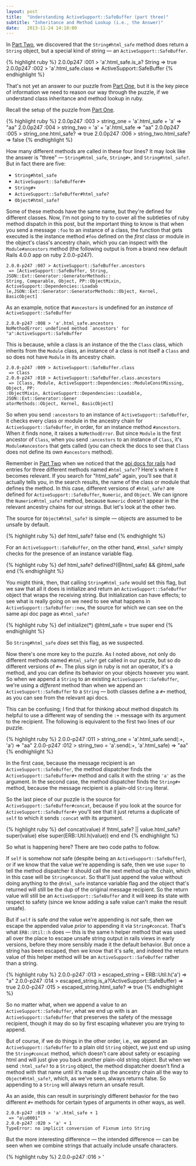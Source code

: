 ```yaml
---
layout: post
title:  "Understanding ActiveSupport::SafeBuffer (part three)"
subtitle: "Inheritance and Method Lookup (i.e., the Answer)"
date:   2013-11-24 14:10:00
---
```


In [Part Two][part-two], we discovered that the `String#html_safe` method
does return a `String` object, but a special kind of string &mdash; an
`ActiveSupport::SafeBuffer`.

{% highlight ruby %}
2.0.0p247 :001 > 'a'.html_safe.is_a? String
 => true
2.0.0p247 :002 > 'a'.html_safe.class
 => ActiveSupport​::SafeBuffer
{% endhighlight %}

That's not yet an answer to our puzzle from [Part One][part-one], but it is the
key piece of information we need to reason our way through the puzzle, if we
understand class inheritance and method lookup in ruby.

<!--break-->

Recall the setup of the puzzle from [Part One][part-one].

{% highlight ruby %}
2.0.0p247 :003 > string_one = 'a'.html_safe + 'a'
 => "aa"
2.0.0p247 :004 > string_two = 'a' + 'a'.html_safe
 => "aa"
2.0.0p247 :005 > string_one.html_safe?
 => true
2.0.0p247 :006 > string_two.html_safe?
 => false
{% endhighlight %}

How many different methods are called in these four lines? It may look like the
answer is "three" &mdash; `String#html_safe`, `String#+`, and `String#html_safe?`. But in fact there are five:

* `String#html_safe`
* `ActiveSupport::SafeBuffer#+`
* `String#+`
* `ActiveSupport::SafeBuffer#html_safe?`
* `Object#html_safe?`

Some of these methods have the same name, but they're defined for different
classes. Now, I'm not going to try to cover all the subtleties of ruby method
dispatch in this post, but the important thing to know is that when you send a
message `:foo` to an instance of a class, the function that gets executed is the
instance method `#foo` defined on the *first* class or module in the object's
class's ancestry chain, which you can inspect with the `Module#ancestors`
method (the following output is from a brand new default Rails 4.0.0 app on
ruby 2.0.0-p247).

<div class="highlight"><pre><code class="ruby"><span class="mi">2</span><span class="o">.</span><span class="mi">0</span><span class="o">.</span><span class="mi">0</span><span class="o">-</span><span class="n">p247</span> <span class="p">:</span><span class="mo">007</span> <span class="o">&gt;</span> <span class="no">ActiveSupport</span><span class="o">::</span><span class="no">SafeBuffer</span><span class="o">.</span><span class="n">ancestors</span>
 <span class="o">=&gt;</span> <span class="o">[</span><span class="no">ActiveSupport</span><span class="o">::</span><span class="no">SafeBuffer</span><span class="p">,</span> <span class="nb">String</span><span class="p">,</span> <span class="no">JSON</span><span class="o">::</span><span class="no">Ext</span><span class="o">::</span><span class="no">Generator</span><span class="o">::</span><span class="no">GeneratorMethods</span><span class="o">::</span>
<span class="nb">String</span><span class="p">,</span> <span class="no">Comparable</span><span class="p">,</span> <span class="no">Object</span><span class="p">,</span> <span class="no">PP</span><span class="o">::</span><span class="no">ObjectMixin</span><span class="p">,</span> <span class="no">ActiveSupport</span><span class="o">::</span><span class="no">Dependencies</span><span class="o">::</span><span class="no">Loadab
le</span><span class="p">,</span><span class="no">JSON</span><span class="o">::</span><span class="no">Ext</span><span class="o">::</span><span class="no">Generator</span><span class="o">::</span><span class="no">GeneratorMethods</span><span class="o">::</span><span class="no">Object</span><span class="p">,</span> <span class="no">Kernel</span><span class="p">,</span> <span class="no">BasicObject</span><span class="o">]</span>
</code></pre></div>

As an example, notice that `#ancestors` is undefined for an *instance* of
`ActiveSupport::SafeBuffer`

<div class="highlight"><pre><code class="ruby"><span class="mi">2</span><span class="o">.</span><span class="mi">0</span><span class="o">.</span><span class="mi">0</span><span class="o">-</span><span class="n">p247</span> <span class="p">:</span><span class="mo">00</span><span class="mi">8</span> <span class="o">&gt;</span> <span class="s1">'a'</span><span class="o">.</span><span class="n">html_safe</span><span class="o">.</span><span class="n">ancestors</span>
NoMethodError: undefined method `ancestors' for "a":ActiveSupport::SafeBuffer
</code></pre></div>

This is because, while a class is an instance of the the `Class` class, which inherits from the `Module` class, an instance of a class is not itself a `Class`
and so does not have `Module` in its ancestry chain.

<div class="highlight"><pre><code class="ruby"><span class="mi">2</span><span class="o">.</span><span class="mi">0</span><span class="o">.</span><span class="mi">0</span><span class="o">-</span><span class="n">p247</span> <span class="p">:</span><span class="mo">00</span><span class="mi">9</span> <span class="o">&gt;</span> <span class="no">ActiveSupport</span><span class="o">::</span><span class="no">SafeBuffer</span><span class="o">.</span><span class="n">class</span>
 <span class="o">=&gt;</span> <span class="no">Class</span>
<span class="mi">2</span><span class="o">.</span><span class="mi">0</span><span class="o">.</span><span class="mi">0</span><span class="o">-</span><span class="n">p247</span> <span class="p">:</span><span class="mo">010</span> <span class="o">&gt;</span> <span class="no">ActiveSupport</span><span class="o">::</span><span class="no">SafeBuffer</span><span class="o">.</span><span class="n">class</span><span class="o">.</span><span class="n">ancestors</span>
 <span class="o">=&gt;</span> <span class="o">[</span><span class="no">Class</span><span class="p">,</span> <span class="no">Module</span><span class="p">,</span> <span class="no">ActiveSupport</span><span class="o">::</span><span class="no">Dependencies</span><span class="o">::</span><span class="no">ModuleConstMissing</span><span class="p">,</span> <span class="no">Object</span><span class="p">,</span> <span class="no">PP</span><span class="o">:
:</span><span class="no">ObjectMixin</span><span class="p">,</span> <span class="no">ActiveSupport</span><span class="o">::</span><span class="no">Dependencies</span><span class="o">::</span><span class="no">Loadable</span><span class="p">,</span> <span class="no">JSON</span><span class="o">::</span><span class="no">Ext</span><span class="o">::</span><span class="no">Generator</span><span class="o">::</span><span class="no">Gener
atorMethods</span><span class="o">::</span><span class="no">Object</span><span class="p">,</span> <span class="no">Kernel</span><span class="p">,</span> <span class="no">BasicObject</span><span class="o">]</span>
</code></pre></div>

So when you send `:ancestors` to an instance of `ActiveSupport::SafeBuffer`, it
checks every class or module in the ancestry chain for `ActiveSupport::SafeBuffer`,
in order, for an instance method `#ancestors`. When it finds none, it raises
a `NoMethodError`. But since `Module` is the first ancestor of `Class`, when
you send `:ancestors` to an instance of `Class`, it's `Module#ancestors` that
gets called (you can check the docs to see that `Class` does not define its own
`#ancestors` method).

Remember in [Part Two][part-two] when we noticed that the [api docs for rails](http://api.rubyonrails.org/)
had entries for three different methods named `#html_safe?`? Here's where it
becomes relevant. If you search for "html_safe" again, you'll see that it
actually tells you, in the search results, the name of the class or module that
defines the method. In this case, different versions of `#html_safe?` are
defined for `ActiveSupport::SafeBuffer`, `Numeric`, and `Object`. We can
ignore the `Numeric#html_safe?` method, because `Numeric` doesn't appear in
the relevant ancestry chains for our strings. But let's look at the other two.

The source for `Object#html_safe?` is simple &mdash; objects are assumed to be
*un*safe by default.

{% highlight ruby %}
def html_safe?
  false
end
{% endhighlight %}

For an `ActiveSupport::SafeBuffer`, on the other hand, `#html_safe?` simply
checks for the presence of an instance variable flag.

{% highlight ruby %}
def html_safe?
  defined?(@html_safe) && @html_safe
end
{% endhighlight %}

You might think, then, that calling `String#html_safe` would set this flag, but
we saw that all it does is initialize and return an `ActiveSupport::SafeBuffer`
object that wraps the receiving string. But initialization can have effects; to
see what is really going on we need to see what happens in
`ActiveSupport::SafeBuffer::new`, the source for which we can see on the same
api doc page as `#html_safe?`

{% highlight ruby %}
def initialize(*)
  @html_safe = true
  super
end
{% endhighlight %}

So `String#html_safe` *does* set this flag, as we suspected.

Now there's one more key to the puzzle. As I noted above, not only do different
methods named `#html_safe?` get called in our puzzle, but so do different
versions of `#+`. The plus sign in ruby is not an operator, it's a method, and
you can define its behavior on your objects however you want. So when we
append a `String` to an existing `ActiveSupport::SafeBuffer`, we're using
a *different* method than when we append an `ActiveSupport::SafeBuffer` to a
`String` &mdash; both classes define a `#+` method, as you can see from the
relevant api docs.

This can be confusing; I find that for thinking about method dispatch its
helpful to use a different way of sending the `:+` message with its argument to
the recipient. The following is equivalent to the first two lines of our
puzzle.

{% highlight ruby %}
2.0.0-p247 :011 > string_one = 'a'.html_safe.send(:+, 'a')
 => "aa"
2.0.0-p247 :012 > string_two = 'a'.send(:+, 'a'.html_safe)
 => "aa"
{% endhighlight %}

In the first case, because the message recipient is an `ActiveSupport::SafeBuffer`, the method
dispatcher finds the `ActiveSupport::SafeBuffer#+` method and calls it with
the string `'a'` as the argument. In the second case, the method dispatcher
finds the `String#+` method, because the message recipient is a plain-old
`String` literal.

So the last piece of our puzzle is the source for `ActiveSupport::SafeBuffer#concat`, because if you look at the source for `ActiveSupport::SafeBuffer#+` you'll
see that it just returns a duplicate of `self` to which it sends `:concat` with
its argument.

{% highlight ruby %}
def concat(value)
  if !html_safe? || value.html_safe?
    super(value)
  else
    super(ERB​::Util.h(value))
  end
end
{% endhighlight %}

So what is happening here? There are two code paths to follow.

If `self` is somehow
*not* safe (despite being an `ActiveSupport::SafeBuffer`), or if we know that
the value we're appending is safe, then we use `super` to tell the method
dispatcher it should call the next method up the chain, which in
this case will be `String#concat`. So that'll just append the value without
doing anything to the `@html_safe` instance variable flag and the object that's returned will still be the dup of the original message recipient.
So the return value will still be an `ActiveSupport::SafeBuffer` and it will
keep its state with respect to safety (since we know adding a safe
value can't make the result unsafe).

But if `self` is safe *and* the value we're appending is *not* safe, then we
escape the appended value *prior* to appending it via `String#concat`. That's
what `ERB::Util::h` does &mdash; this is the same `h` helper method that was
used all over the place to escape unsafe string output in rails views in early
versions, before they more sensibly made it the default behavior. But once a
string has been escaped, then we know that it's safe, and indeed the return
value of this helper method will be an `ActiveSupport::SafeBuffer` rather than
a string.

{% highlight ruby %}
2.0.0-p247 :013 > escaped_string = ERB​::Util.h('a')
 => "a"
2.0.0-p247 :014 > escaped_string.is_a?(ActiveSupport​::SafeBuffer)
 => true
2.0.0-p247 :015 > escaped_string.html_safe?
 => true
{% endhighlight %}

So no matter what, when we append a value to an `ActiveSupport::SafeBuffer`,
what we end up with is an `ActiveSupport::SafeBuffer` that preserves the
safety of the message recipient, though it may do so by first escaping whatever
you are trying to append.

But of course, if we do things in the other order, i.e., we append an
`ActiveSupport::SafeBuffer` to a plain old `String` object, we just end up using
the `String#concat` method, which doesn't care about safety or escaping html and
will just give you back another plain-old string object. But when we send `:html_safe?` to a `String` object, the method dispatcher doesn't find a method with
that name until it's made it up the ancestry chain all the way to `Object#html_safe?`, which, as we've seen, always returns false. So appending to a `String`
will always return an unsafe result.

As an aside, this can result in surprisingly different behavior for the two
different `#+` methods for certain types of arguments in other ways, as well.

<div class="highlight"><pre><code class="ruby"><span class="mi">2</span><span class="o">.</span><span class="mi">0</span><span class="o">.</span><span class="mi">0</span><span class="o">-</span><span class="n">p247</span> <span class="p">:</span><span class="mo">01</span><span class="mi">9</span> <span class="o">&gt;</span> <span class="s1">'a'</span><span class="o">.</span><span class="n">html_safe</span> <span class="o">+</span> <span class="mi">1</span>
 <span class="o">=&gt;</span> <span class="s2">"a\u0001"</span>
<span class="mi">2</span><span class="o">.</span><span class="mi">0</span><span class="o">.</span><span class="mi">0</span><span class="o">-</span><span class="n">p247</span> <span class="p">:</span><span class="mo">020</span> <span class="o">&gt;</span> <span class="s1">'a'</span> <span class="o">+</span> <span class="mi">1</span>
TypeError: no implicit conversion of Fixnum into String
</code></pre></div>

But the more interesting difference &mdash; the intended difference &mdash; can
be seen when we combine strings that actually include unsafe characters.

{% highlight ruby %}
2.0.0-p247 :016 > '<script>' + '<script>'.html_safe
 => "<script><script>"
2.0.0-p247 :017 > '<script>'.html_safe + '<script>'
 => "<script>&lt;script&gt;"
{% endhighlight %}

So that's it. Now we know why the unexpected behavior from the puzzle in
[Part One][part-one] occurs. [Part Four][part-four] won't really be about code.
Instead, I'd like to explore what we've learned about the *semantics* of ruby,
or at least of "+" and "==" as applied to strings, from
the perspective of philosophical logic.

[part-one]: /blog/active-support-safe-buffer-1/
[part-two]: /blog/active-support-safe-buffer-2/
[part-four]: /blog/active-supprot-safe-buffer-4/
